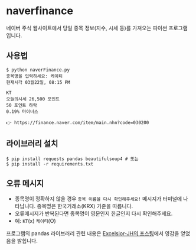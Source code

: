 # naverfinance
네이버 주식 웹사이트에서 당일 종목 정보(지수, 시세 등)를 가져오는 파이썬 프로그램입니다.

## 사용법
```
$ python naverFinance.py
종목명을 입력하세요: 케이티
현재시각 03월22일, 08:15 PM

KT
오늘의시세 26,500 포인트
50 포인트 하락
0.19% 마이너스

👉 https://finance.naver.com/item/main.nhn?code=030200
```

## 라이브러리 설치
```
$ pip install requests pandas beautifulsoup4 # 또는
$ pip install -r requirements.txt
```

## 오류 메시지
- 종목명이 정확하지 않을 경우 `종목 이름을 다시 확인해주세요!` 메시지가 터미널에 나타납니다. 종목명은 한국거래소(KRX) 기준을 따릅니다.
- 오류메시지가 반복된다면 종목명이 영문인지 한글인지 다시 확인해주세요. 
- 예: `KT`(x) `케이티`(O) 

프로그램의 pandas 라이브러리 관련 내용은 [Excelsior-JH의 포스팅](https://excelsior-cjh.tistory.com/109)에서 영감을 얻었음을 밝힙니다.
